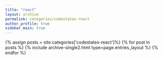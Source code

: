 ```yaml
---
title: "react"
layout: archive
permalink: categories/codestates-react
author_profile: true
sidebar_main: true
---
```


{% assign posts = site.categories['codestates-react']%}
{% for post in posts %} {% include archive-single2.html type=page.entries_layout %} {% endfor %}
